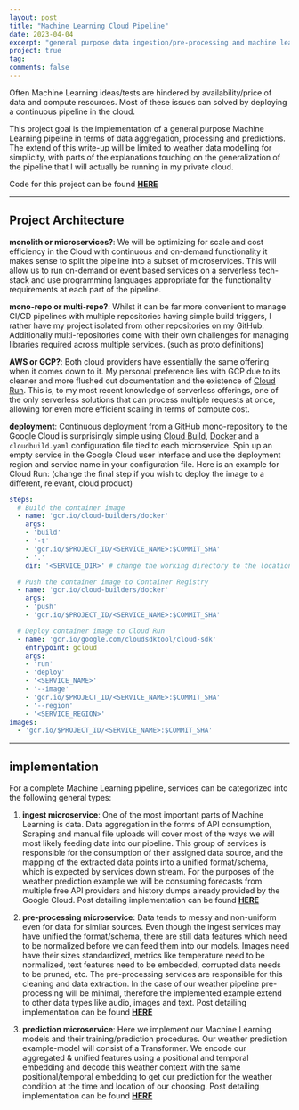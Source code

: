 ```yaml
---
layout: post
title: "Machine Learning Cloud Pipeline"
date: 2023-04-04
excerpt: "general purpose data ingestion/pre-processing and machine learning cloud pipeline"
project: true
tag:
comments: false
---
```


Often Machine Learning ideas/tests are hindered by availability/price of data and compute resources. Most of these issues can solved by deploying a continuous pipeline in the cloud.

This project goal is the implementation of a general purpose Machine Learning pipeline in terms of data aggregation, processing and predictions. The extend of this write-up will be limited to weather data modelling for simplicity, with parts of the explanations touching on the generalization of the pipeline that I will actually be running in my private cloud.

Code for this project can be found **[HERE](https://github.com/TheDiscoMole/pipeline)**

------------------------------------------------------------------

## Project Architecture

**monolith or microservices?**: We will be optimizing for scale and cost efficiency in the Cloud with continuous and on-demand functionality it makes sense to split the pipeline into a subset of microservices. This will allow us to run on-demand or event based services on a serverless tech-stack and use programming languages appropriate for the functionality requirements at each part of the pipeline.

**mono-repo or multi-repo?**: Whilst it can be far more convenient to manage CI/CD pipelines with multiple repositories having simple build triggers, I rather have my project isolated from other repositories on my GitHub. Additionally multi-repositories come with their own challenges for managing libraries required across multiple services. (such as proto definitions)

**AWS or GCP?**: Both cloud providers have essentially the same offering when it comes down to it. My personal preference lies with GCP due to its cleaner and more flushed out documentation and the existence of [Cloud Run](https://cloud.google.com/run). This is, to my most recent knowledge of serverless offerings, one of the only serverless solutions that can process multiple requests at once, allowing for even more efficient scaling in terms of compute cost.

**deployment**: Continuous deployment from a GitHub mono-repository to the Google Cloud is surprisingly simple using [Cloud Build](https://cloud.google.com/build), [Docker](https://www.docker.com/) and a `cloudbuild.yaml` configuration file tied to each microservice. Spin up an empty service in the Google Cloud user interface and use the deployment region and service name in your configuration file. Here is an example for Cloud Run: (change the final step if you wish to deploy the image to a different, relevant, cloud product)

```yaml
steps:
  # Build the container image
  - name: 'gcr.io/cloud-builders/docker'
    args:
    - 'build'
    - '-t'
    - 'gcr.io/$PROJECT_ID/<SERVICE_NAME>:$COMMIT_SHA'
    - '.'
    dir: '<SERVICE_DIR>' # change the working directory to the location of the microservice

  # Push the container image to Container Registry
  - name: 'gcr.io/cloud-builders/docker'
    args:
    - 'push'
    - 'gcr.io/$PROJECT_ID/<SERVICE_NAME>:$COMMIT_SHA'

  # Deploy container image to Cloud Run
  - name: 'gcr.io/google.com/cloudsdktool/cloud-sdk'
    entrypoint: gcloud
    args:
    - 'run'
    - 'deploy'
    - '<SERVICE_NAME>'
    - '--image'
    - 'gcr.io/$PROJECT_ID/<SERVICE_NAME>:$COMMIT_SHA'
    - '--region'
    - '<SERVICE_REGION>'
images:
  - 'gcr.io/$PROJECT_ID/<SERVICE_NAME>:$COMMIT_SHA'
```

------------------------------------------------------------------

## implementation

For a complete Machine Learning pipeline, services can be categorized into the following general types:

1. **ingest microservice**: One of the most important parts of Machine Learning is data. Data aggregation in the forms of API consumption, Scraping and manual file uploads will cover most of the ways we will most likely feeding data into our pipeline. This group of services is responsible for the consumption of their assigned data source, and the mapping of the extracted data points into a unified format/schema, which is expected by services down stream. For the purposes of the weather prediction example we will be consuming forecasts from multiple free API providers and history dumps already provided by the Google Cloud. Post detailing implementation can be found **[HERE](https://github.com/TheDiscoMole/pipeline/ingest)**

2. **pre-processing microservice**: Data tends to messy and non-uniform even for data for similar sources. Even though the ingest services may have unified the format/schema, there are still data features which need to be normalized before we can feed them into our models. Images need have their sizes standardized, metrics like temperature need to be normalized, text features need to be embedded, corrupted data needs to be pruned, etc. The pre-processing services are responsible for this cleaning and data extraction. In the case of our weather pipeline pre-processing will be minimal, therefore the implemented example extend to other data types like audio, images and text. Post detailing implementation can be found **[HERE](https://github.com/TheDiscoMole/pipeline/preprocess)**

3. **prediction microservice**: Here we implement our Machine Learning models and their training/prediction procedures. Our weather prediction example-model will consist of a Transformer. We encode our aggregated & unified features using a positional and temporal embedding and decode this weather context with the same positional/temporal embedding to get our prediction for the weather condition at the time and location of our choosing. Post detailing implementation can be found **[HERE](https://github.com/TheDiscoMole/pipeline/predict)**
